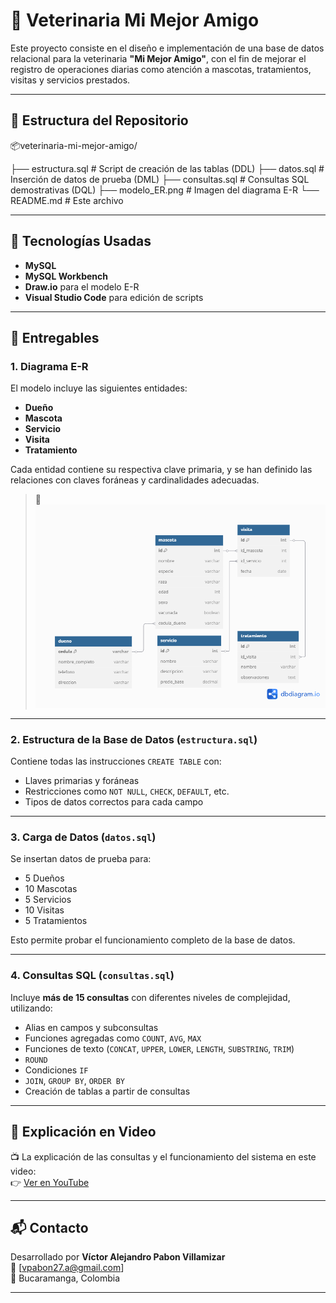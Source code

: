 # 🐾 Veterinaria Mi Mejor Amigo

Este proyecto consiste en el diseño e implementación de una base de datos relacional para la veterinaria **"Mi Mejor Amigo"**, con el fin de mejorar el registro de operaciones diarias como atención a mascotas, tratamientos, visitas y servicios prestados.

---

## 📁 Estructura del Repositorio

📦veterinaria-mi-mejor-amigo/

├── estructura.sql       # Script de creación de las tablas (DDL)
├── datos.sql            # Inserción de datos de prueba (DML)
├── consultas.sql        # Consultas SQL demostrativas (DQL)
├── modelo_ER.png        # Imagen del diagrama E-R
└── README.md            # Este archivo

---

## 🔧 Tecnologías Usadas

- **MySQL**
- **MySQL Workbench**
- **Draw.io** para el modelo E-R
- **Visual Studio Code** para edición de scripts

---

## 📌 Entregables

### 1. Diagrama E-R

El modelo incluye las siguientes entidades:

- **Dueño**
- **Mascota**
- **Servicio**
- **Visita**
- **Tratamiento**

Cada entidad contiene su respectiva clave primaria, y se han definido las relaciones con claves foráneas y cardinalidades adecuadas.

> 📎 ![Modelo ER](modelo_ER.png)

---

### 2. Estructura de la Base de Datos (`estructura.sql`)

Contiene todas las instrucciones `CREATE TABLE` con:

- Llaves primarias y foráneas
- Restricciones como `NOT NULL`, `CHECK`, `DEFAULT`, etc.
- Tipos de datos correctos para cada campo

---

### 3. Carga de Datos (`datos.sql`)

Se insertan datos de prueba para:

- 5 Dueños
- 10 Mascotas
- 5 Servicios
- 10 Visitas
- 5 Tratamientos

Esto permite probar el funcionamiento completo de la base de datos.

---

### 4. Consultas SQL (`consultas.sql`)

Incluye **más de 15 consultas** con diferentes niveles de complejidad, utilizando:

- Alias en campos y subconsultas
- Funciones agregadas como `COUNT`, `AVG`, `MAX`
- Funciones de texto (`CONCAT`, `UPPER`, `LOWER`, `LENGTH`, `SUBSTRING`, `TRIM`)
- `ROUND`
- Condiciones `IF`
- `JOIN`, `GROUP BY`, `ORDER BY`
- Creación de tablas a partir de consultas

---

## 🎥 Explicación en Video

📺 La explicación de las consultas y el funcionamiento del sistema en este video:  
👉 [Ver en YouTube](https://www.youtube.com/)

---

## 📬 Contacto

Desarrollado por **Víctor Alejandro Pabon Villamizar**  
📧 [vpabon27.a@gmail.com]  
📍 Bucaramanga, Colombia

---

